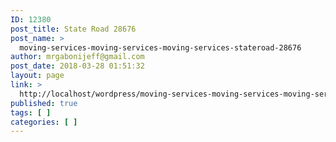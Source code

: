 ```yaml
---
ID: 12380
post_title: State Road 28676
post_name: >
  moving-services-moving-services-moving-services-stateroad-28676
author: mrgabonijeff@gmail.com
post_date: 2018-03-28 01:51:32
layout: page
link: >
  http://localhost/wordpress/moving-services-moving-services-moving-services-stateroad-28676/
published: true
tags: [ ]
categories: [ ]
---
```

